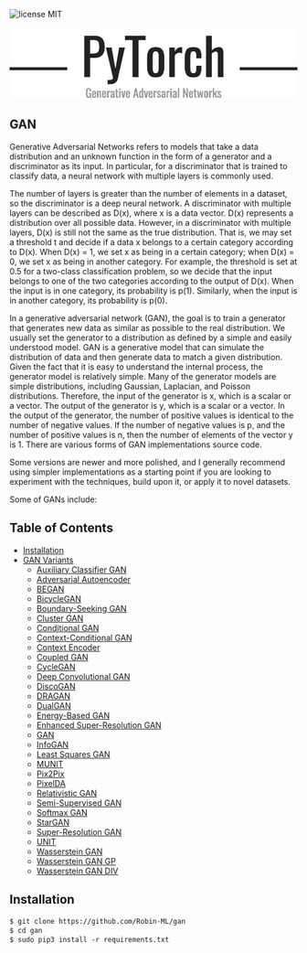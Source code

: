 ![license MIT](https://img.shields.io/badge/licence-MIT-green)

![main](assets/logo.png)
## GAN
 Generative Adversarial Networks refers to models that take a data distribution and an unknown function in the form of a generator and a discriminator as its input. In particular, for a discriminator that is trained to classify data, a neural network with multiple layers is commonly used. 

 The number of layers is greater than the number of elements in a dataset, so the discriminator is a deep neural network. A discriminator with multiple layers can be described as D(x), where x is a data vector. D(x) represents a distribution over all possible data. 
However, in a discriminator with multiple layers, D(x) is still not the same as the true distribution. That is, we may set a threshold t and decide if a data x belongs to a certain category according to D(x). 
When D(x) = 1, we set x as being in a certain category; when D(x) = 0, we set x as being in another category.
For example, the threshold is set at 0.5 for a two-class classification problem, so we decide that the input belongs to one of the two categories according to the output of D(x). When the input is in one category, its probability is p(1). Similarly, when the input is in another category, its probability is p(0).

 In a generative adversarial network (GAN), the goal is to train a generator that generates new data as similar as possible to the real distribution. We usually set the generator to a distribution as defined by a simple and easily understood model. 
GAN is a generative model that can simulate the distribution of data and then generate data to match a given distribution. Given the fact that it is easy to understand the internal process, the generator model is relatively simple. 
 Many of the generator models are simple distributions, including Gaussian, Laplacian, and Poisson distributions. Therefore, the input of the generator is x, which is a scalar or a vector. The output of the generator is y, which is a scalar or a vector. In the output of the generator, the number of positive values is identical to the number of negative values. If the number of negative values is p, and the number of positive values is n, then the number of elements of the vector y is 1.
There are various forms of GAN implementations source code.

Some versions are newer and more polished, and I generally recommend using simpler implementations as a starting point if you are looking to experiment with the techniques, build upon it, or apply it to novel datasets.

Some of GANs include:
## Table of Contents
  * [Installation](#installation)
  * [GAN Variants](variants)
    + [Auxiliary Classifier GAN](variants/acgan)
    + [Adversarial Autoencoder](variants/aae)
    + [BEGAN](variants/began)
    + [BicycleGAN](variants/bicyclegan)
    + [Boundary-Seeking GAN](variants/bgan)
    + [Cluster GAN](variants/cluster-gan)
    + [Conditional GAN](variants/cgan)
    + [Context-Conditional GAN](variants/ccgan)
    + [Context Encoder](variants/context-encoder)
    + [Coupled GAN](variants/coupled-gan)
    + [CycleGAN](variants/cyclegan)
    + [Deep Convolutional GAN](variants/dcgan)
    + [DiscoGAN](variants/discogan)
    + [DRAGAN](variants/dragan)
    + [DualGAN](variants/dualgan)
    + [Energy-Based GAN](variants/energy-based-gan)
    + [Enhanced Super-Resolution GAN](variants/enhanced-super-resolution-gan)
    + [GAN](variants/gan)
    + [InfoGAN](variants/infogan)
    + [Least Squares GAN](variants/least-squares-gan)
    + [MUNIT](variants/munit)
    + [Pix2Pix](variants/pix2pix)
    + [PixelDA](variants/pixelda)
    + [Relativistic GAN](variants/relativistic-gan)
    + [Semi-Supervised GAN](variants/semi-supervised-gan)
    + [Softmax GAN](variants/softmax-gan)
    + [StarGAN](variants/stargan)
    + [Super-Resolution GAN](variants/super-resolution-gan)
    + [UNIT](variants/unit)
    + [Wasserstein GAN](variants/wgan)
    + [Wasserstein GAN GP](variants/wgan-gp)
    + [Wasserstein GAN DIV](variants/wgan-div)

## Installation
    $ git clone https://github.com/Robin-ML/gan
    $ cd gan
    $ sudo pip3 install -r requirements.txt
